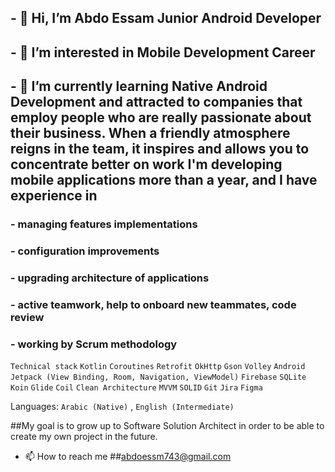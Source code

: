 ## - 👋 Hi, I’m Abdo Essam Junior Android Developer 
## - 👀 I’m interested in Mobile Development Career 
## - 🌱 I’m currently learning Native Android Development and attracted to companies that employ people who are really passionate about their business. When a friendly atmosphere reigns in the team, it inspires and allows you to concentrate better on work I'm developing mobile applications more than a year, and I have experience in 
 
### - managing features implementations
### - configuration improvements
### - upgrading architecture of applications
### - active teamwork, help to onboard new teammates, code review
### - working by Scrum methodology
 `Technical stack`  `Kotlin`  `Coroutines`  `Retrofit`  `OkHttp`  `Gson`  `Volley`  `Android Jetpack (View Binding, Room, Navigation, ViewModel)`  `Firebase`  `SQLite`  `Koin`  `Glide`  `Coil`  `Clean Architecture`  `MVVM`  `SOLID`  `Git`  `Jira`  `Figma`

Languages: `Arabic (Native)` , `English (Intermediate)` 


 ##My goal is to grow up to Software Solution Architect in order to be able to create my own project in the future.

- 📫 How to reach me ##abdoessm743@gmail.com

<!---
abdo-essam/abdo-essam is a ✨ special ✨ repository because its `README.md` (this file) appears on your GitHub profile.
You can click the Preview link to take a look at your changes.
--->
